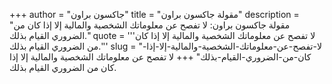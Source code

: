 +++
author = "جاكسون براون"
title = "مقولة جاكسون براون"
description = "مقولة جاكسون براون: لا تفصح عن معلوماتك الشخصية والمالية إلا إذا كان من الضروري القيام بذلك."
quote = '''لا تفصح عن معلوماتك الشخصية والمالية إلا إذا كان من الضروري القيام بذلك.''' 
slug = "لا-تفصح-عن-معلوماتك-الشخصية-والمالية-إلا-إذا-كان-من-الضروري-القيام-بذلك"
+++
لا تفصح عن معلوماتك الشخصية والمالية إلا إذا كان من الضروري القيام بذلك.
